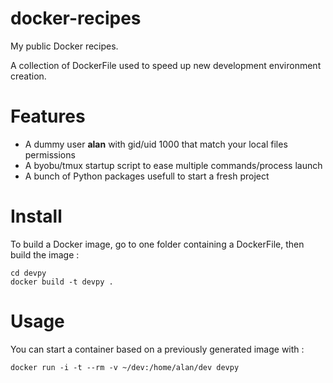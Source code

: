# docker-recipes

My public Docker recipes.

A collection of DockerFile used to speed up new development environment creation.

# Features

* A dummy user **alan** with gid/uid 1000 that match your local files permissions
* A byobu/tmux startup script to ease multiple commands/process launch
* A bunch of Python packages usefull to start a fresh project

# Install

To build a Docker image, go to one folder containing a DockerFile,
then build the image :

```
cd devpy
docker build -t devpy .
```


# Usage

You can start a container based on a previously generated image with :

```
docker run -i -t --rm -v ~/dev:/home/alan/dev devpy
```
